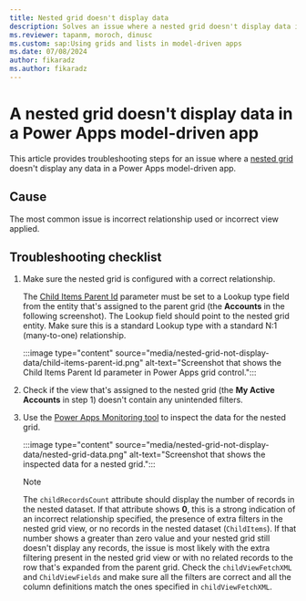 ```yaml
---
title: Nested grid doesn't display data
description: Solves an issue where a nested grid doesn't display data in a Power Apps model-driven app.
ms.reviewer: tapanm, moroch, dinusc
ms.custom: sap:Using grids and lists in model-driven apps
ms.date: 07/08/2024
author: fikaradz
ms.author: fikaradz
---
```

# A nested grid doesn't display data in a Power Apps model-driven app

This article provides troubleshooting steps for an issue where a [nested grid](/power-apps/maker/model-driven-apps/the-power-apps-grid-control) doesn't display any data in a Power Apps model-driven app.

## Cause

The most common issue is incorrect relationship used or incorrect view applied.

## Troubleshooting checklist

1. Make sure the nested grid is configured with a correct relationship.

   The [Child Items Parent Id](/power-apps/maker/model-driven-apps/the-power-apps-grid-control#configure-the-power-apps-grid-control) parameter must be set to a Lookup type field from the entity that's assigned to the parent grid (the **Accounts** in the following screenshot). The Lookup field should point to the nested grid entity. Make sure this is a standard Lookup type with a standard N:1 (many-to-one) relationship.

   :::image type="content" source="media/nested-grid-not-display-data/child-items-parent-id.png" alt-text="Screenshot that shows the Child Items Parent Id parameter in Power Apps grid control.":::

2. Check if the view that's assigned to the nested grid (the **My Active Accounts** in step 1) doesn't contain any unintended filters.

3. Use the [Power Apps Monitoring tool](/power-apps/maker/monitor-overview) to inspect the data for the nested grid.

   :::image type="content" source="media/nested-grid-not-display-data/nested-grid-data.png" alt-text="Screenshot that shows the inspected data for a nested grid.":::

   > [!NOTE]
   > The `childRecordsCount` attribute should display the number of records in the nested dataset. If that attribute shows **0**, this is a strong indication of an incorrect relationship specified, the presence of extra filters in the nested grid view, or no records in the nested dataset (`ChildItems`). If that number shows a greater than zero value and your nested grid still doesn't display any records, the issue is most likely with the extra filtering present in the nested grid view or with no related records to the row that's expanded from the parent grid. Check the `childViewFetchXML` and `ChildViewFields` and make sure all the filters are correct and all the column definitions match the ones specified in `childViewFetchXML`.
